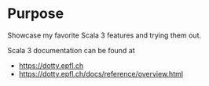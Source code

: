 # Purpose
Showcase my favorite Scala 3 features and trying them out.

Scala 3 documentation can be found at
 - https://dotty.epfl.ch
 - https://dotty.epfl.ch/docs/reference/overview.html
